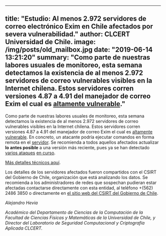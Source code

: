 
---
title: "Estudio: Al menos 2.972 servidores de correo electrónico Exim en Chile afectados por severa vulnerabilidad."
author: CLCERT Universidad de Chile.
image: /img/posts/old_mailbox.jpg
date: "2019-06-14 13:21:20"
summary: "Como parte de nuestras labores usuales de monitoreo, esta semana detectamos la existencia de al menos 2.972 servidores de correo vulnerables visibles en la Internet chilena. Estos servidores corren versiones 4.87 a 4.91 del manejador de correo Exim el cual es [altamente vulnerable](https://www.exim.org/static/doc/security/CVE-2019-10149.txt)."
---
Como parte de nuestras labores usuales de monitoreo, esta semana detectamos la existencia de al menos 2.972 servidores de correo vulnerables visibles en la Internet chilena. Estos servidores corren versiones 4.87 a 4.91 del manejador de correo Exim el cual es [altamente vulnerable](https://www.exim.org/static/doc/security/CVE-2019-10149.txt). En concreto, un atacante podría ejecutar comandos en forma remota en el [servidor](https://www.qualys.com/2019/06/05/cve-2019-10149/return-wizard-rce-exim.txt). Se recomienda a todos aquellos afectados actualizar **lo antes posible** a una versión más reciente, pues ya se han detectado [varios ataques](https://twitter.com/freddieleeman/status/1137729455181500421) [en curso](https://www.cybereason.com/blog/new-pervasive-worm-exploiting-linux-exim-server-vulnerability).

[Más detalles técnicos aquí](https://nvd.nist.gov/vuln/detail/CVE-2019-10149).

Los detalles de los servidores afectados fueron compartidos con el CSIRT del Gobierno de Chile, organización que está analizando los datos. Se recomienda a los administradores de redes que sospechan pudieran estar afectadas contactarse directamente con esta entidad, al teléfono +(562) 2486 3850 o directamente en [el sitio web del CSIRT del Gobierno de Chile](https://www.csirt.gob.cl/).

_Alejandro Hevia_

_Académico del Departamento de Ciencias de la Computación de la Facultad de Ciencias Físicas y Matemáticas de la Universidad de Chile, y Director del Laboratorio de Seguridad Computacional y Criptografía Aplicada CLCERT._
